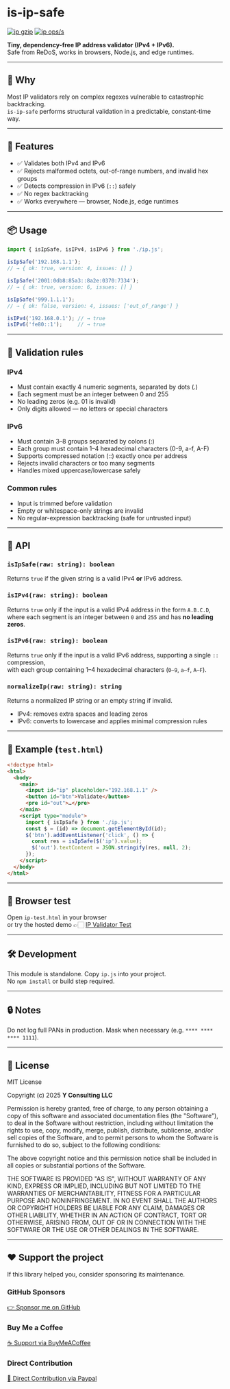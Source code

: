 # is-ip-safe

[![ip gzip](https://img.shields.io/endpoint?url=https://raw.githubusercontent.com/yvancg/validators/main/metrics/ip.js.json)](../metrics/ip.js.json)
[![ip ops/s](https://img.shields.io/endpoint?url=https://raw.githubusercontent.com/yvancg/validators/main/bench/ip.json)](../bench/ip.json)

**Tiny, dependency-free IP address validator (IPv4 + IPv6).**  
Safe from ReDoS, works in browsers, Node.js, and edge runtimes.

---

## 🚀 Why

Most IP validators rely on complex regexes vulnerable to catastrophic backtracking.  
`is-ip-safe` performs structural validation in a predictable, constant-time way.

---

## 🌟 Features

- ✅ Validates both IPv4 and IPv6  
- ✅ Rejects malformed octets, out-of-range numbers, and invalid hex groups  
- ✅ Detects compression in IPv6 (`::`) safely  
- ✅ No regex backtracking  
- ✅ Works everywhere — browser, Node.js, edge runtimes

---

## 📦 Usage

```js
import { isIpSafe, isIPv4, isIPv6 } from './ip.js';

isIpSafe('192.168.1.1');
// → { ok: true, version: 4, issues: [] }

isIpSafe('2001:0db8:85a3::8a2e:0370:7334');
// → { ok: true, version: 6, issues: [] }

isIpSafe('999.1.1.1');
// → { ok: false, version: 4, issues: ['out_of_range'] }

isIPv4('192.168.0.1'); // → true
isIPv6('fe80::1');     // → true
```

---

## 🧩 Validation rules

### IPv4 ###

- Must contain exactly 4 numeric segments, separated by dots (.)
- Each segment must be an integer between 0 and 255
- No leading zeros (e.g. 01 is invalid)
- Only digits allowed — no letters or special characters

### IPv6 ###

- Must contain 3–8 groups separated by colons (:)
- Each group must contain 1–4 hexadecimal characters (0-9, a-f, A-F)
- Supports compressed notation (::) exactly once per address
- Rejects invalid characters or too many segments
- Handles mixed uppercase/lowercase safely

### Common rules ###

- Input is trimmed before validation
- Empty or whitespace-only strings are invalid
- No regular-expression backtracking (safe for untrusted input)

---

## 🧠 API

### `isIpSafe(raw: string): boolean`  

Returns `true` if the given string is a valid IPv4 **or** IPv6 address.

### `isIPv4(raw: string): boolean`  

Returns `true` only if the input is a valid IPv4 address in the form `A.B.C.D`,  
where each segment is an integer between `0` and `255` and has **no leading zeros**.

### `isIPv6(raw: string): boolean`  

Returns `true` only if the input is a valid IPv6 address, supporting a single `::` compression,  
with each group containing 1–4 hexadecimal characters (`0–9`, `a–f`, `A–F`).

### `normalizeIp(raw: string): string`  

Returns a normalized IP string or an empty string if invalid.  
- IPv4: removes extra spaces and leading zeros  
- IPv6: converts to lowercase and applies minimal compression rules

---

## 🧪 Example (`test.html`)

```html
<!doctype html>
<html>
  <body>
    <main>
      <input id="ip" placeholder="192.168.1.1" />
      <button id="btn">Validate</button>
      <pre id="out">…</pre>
    </main>
    <script type="module">
      import { isIpSafe } from './ip.js';
      const $ = (id) => document.getElementById(id);
      $('btn').addEventListener('click', () => {
        const res = isIpSafe($('ip').value);
        $('out').textContent = JSON.stringify(res, null, 2);
      });
    </script>
  </body>
</html>
```

---

## 🧪 Browser test

Open `ip-test.html` in your browser  
or try the hosted demo 👉🏻 
[IP Validator Test](https://yvancg.github.io/validators/is-ip-safe/ip-test.html)

---

## 🛠 Development

This module is standalone. Copy `ip.js` into your project.  
No `npm install` or build step required.

---

## 🔒 Notes

Do not log full PANs in production. Mask when necessary (e.g. `**** **** **** 1111`).

---

## 🪪 License

MIT License  

Copyright (c) 2025 **Y Consulting LLC**

Permission is hereby granted, free of charge, to any person obtaining a copy
of this software and associated documentation files (the "Software"), to deal
in the Software without restriction, including without limitation the rights
to use, copy, modify, merge, publish, distribute, sublicense, and/or sell
copies of the Software, and to permit persons to whom the Software is
furnished to do so, subject to the following conditions:

The above copyright notice and this permission notice shall be included in
all copies or substantial portions of the Software.

THE SOFTWARE IS PROVIDED "AS IS", WITHOUT WARRANTY OF ANY KIND, EXPRESS OR
IMPLIED, INCLUDING BUT NOT LIMITED TO THE WARRANTIES OF MERCHANTABILITY,
FITNESS FOR A PARTICULAR PURPOSE AND NONINFRINGEMENT. IN NO EVENT SHALL THE
AUTHORS OR COPYRIGHT HOLDERS BE LIABLE FOR ANY CLAIM, DAMAGES OR OTHER
LIABILITY, WHETHER IN AN ACTION OF CONTRACT, TORT OR OTHERWISE, ARISING FROM,
OUT OF OR IN CONNECTION WITH THE SOFTWARE OR THE USE OR OTHER DEALINGS IN
THE SOFTWARE.

---

## ❤️ Support the project

If this library helped you, consider sponsoring its maintenance.

### GitHub Sponsors

[👉 Sponsor me on GitHub](https://github.com/sponsors/yvancg)

### Buy Me a Coffee

[☕ Support via BuyMeACoffee](https://buymeacoffee.com/yconsulting)

### Direct Contribution

[💸 Direct Contribution via Paypal](https://www.paypal.com/ncp/payment/4HT7CA3E7HYBA)
